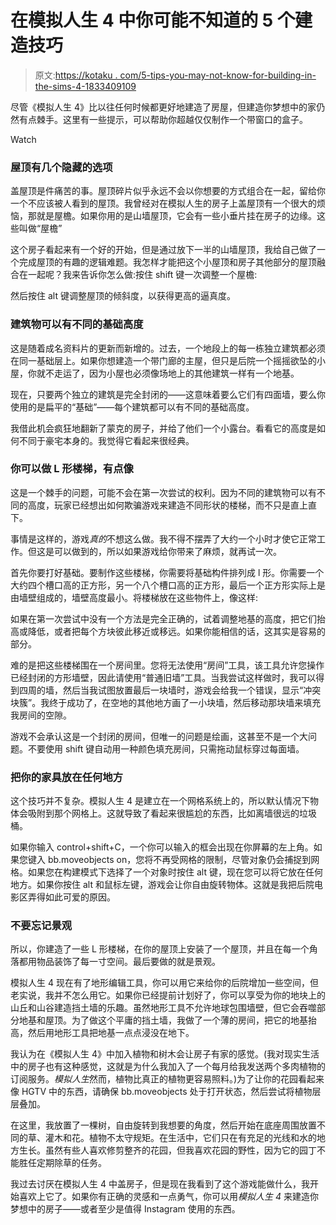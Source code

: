 # 在模拟人生 4 中你可能不知道的 5 个建造技巧

> 原文:[https://kotaku . com/5-tips-you-may-not-know-for-building-in-the-sims-4-1833409109](https://kotaku.com/5-tips-you-might-not-know-for-building-in-the-sims-4-1833409109)

尽管《模拟人生 4》比以往任何时候都更好地建造了房屋，但建造你梦想中的家仍然有点棘手。这里有一些提示，可以帮助你超越仅仅制作一个带窗口的盒子。

Watch

### 屋顶有几个隐藏的选项

盖屋顶是件痛苦的事。屋顶碎片似乎永远不会以你想要的方式组合在一起，留给你一个不应该被人看到的屋顶。我曾经对在模拟人生的房子上盖屋顶有一个很大的烦恼，那就是屋檐。如果你用的是山墙屋顶，它会有一些小垂片挂在房子的边缘。这些叫做“屋檐”

这个房子看起来有一个好的开始，但是通过放下一半的山墙屋顶，我给自己做了一个完成屋顶的有趣的逻辑难题。我怎样才能把这个小屋顶和房子其他部分的屋顶融合在一起呢？我来告诉你怎么做:按住 shift 键一次调整一个屋檐:

然后按住 alt 键调整屋顶的倾斜度，以获得更高的逼真度。

### 建筑物可以有不同的基础高度

这是随着成名资料片的更新而新增的。过去，一个地段上的每一栋独立建筑都必须在同一基础层上。如果你想建造一个带门廊的主屋，但只是后院一个摇摇欲坠的小屋，你就不走运了，因为小屋也必须像场地上的其他建筑一样有一个地基。

现在，只要两个独立的建筑是完全封闭的——这意味着要么它们有四面墙，要么你使用的是扁平的“基础”——每个建筑都可以有不同的基础高度。

我借此机会疯狂地翻新了蒙克的房子，并给了他们一个小露台。看看它的高度是如何不同于豪宅本身的。我觉得它看起来很经典。

### 你可以做 L 形楼梯，有点像

这是一个棘手的问题，可能不会在第一次尝试的权利。因为不同的建筑物可以有不同的高度，玩家已经想出如何欺骗游戏来建造不同形状的楼梯，而不只是直上直下。

事情是这样的，游戏*真的*不想这么做。我不得不摆弄了大约一个小时才使它正常工作。但这是可以做到的，所以如果游戏给你带来了麻烦，就再试一次。

首先你要打好基础。要制作这些楼梯，你需要将基础构件排列成 l 形。你需要一个大约四个槽口高的正方形，另一个八个槽口高的正方形，最后一个正方形实际上是由墙壁组成的，墙壁高度最小。将楼梯放在这些物件上，像这样:

如果在第一次尝试中没有一个方法是完全正确的，试着调整地基的高度，把它们抬高或降低，或者把每个方块彼此移近或移远。如果你能相信的话，这其实是容易的部分。

难的是把这些楼梯围在一个房间里。您将无法使用“房间”工具，该工具允许您操作已经封闭的方形墙壁，因此请使用“普通旧墙”工具。当我尝试这样做时，我可以得到四周的墙，然后当我试图放置最后一块墙时，游戏会给我一个错误，显示“冲突块簇”。我终于成功了，在空地的其他地方画了一小块墙，然后移动那块墙来填充我房间的空隙。

游戏不会承认这是一个封闭的房间，但唯一的问题是绘画，这甚至不是一个大问题。不要使用 shift 键自动用一种颜色填充房间，只需拖动鼠标穿过每面墙。

### 把你的家具放在任何地方

这个技巧并不复杂。模拟人生 4 是建立在一个网格系统上的，所以默认情况下物体会吸附到那个网格上。这就导致了看起来很尴尬的东西，比如离墙很远的垃圾桶。

如果你输入 control+shift+C，一个你可以输入的框会出现在你屏幕的左上角。如果您键入 bb.moveobjects on，您将不再受网格的限制，尽管对象仍会捕捉到网格。如果您在构建模式下选择了一个对象时按住 alt 键，现在您可以将它放在任何地方。如果你按住 alt 和鼠标左键，游戏会让你自由旋转物体。这就是我把后院电影区弄得如此可爱的原因。

### 不要忘记景观

所以，你建造了一些 L 形楼梯，在你的屋顶上安装了一个屋顶，并且在每一个角落都用物品装饰了每一寸空间。最后要做的就是景观。

模拟人生 4 现在有了地形编辑工具，你可以用它来给你的后院增加一些空间，但老实说，我并不怎么用它。如果你已经提前计划好了，你可以享受为你的地块上的山丘和山谷建造挡土墙的乐趣。虽然地形工具不允许地球包围墙壁，但它会吞噬部分地基和屋顶。为了做这个平庸的挡土墙，我做了一个薄的房间，把它的地基抬高，然后用地形工具把地基一点点浸没在地下。

我认为在《模拟人生 4》中加入植物和树木会让房子有家的感觉。(我对现实生活中的房子也有这种感觉，这就是为什么我加入了一个每月给我发送两个多肉植物的订阅服务。*模拟人生*然而，植物比真正的植物更容易照料。)为了让你的花园看起来像 HGTV 中的东西，请确保 bb.moveobjects 处于打开状态，然后尝试将植物层层叠加。

在这里，我放置了一棵树，自由旋转到我想要的角度，然后开始在底座周围放置不同的草、灌木和花。植物不太守规矩。在生活中，它们只在有充足的光线和水的地方生长。虽然有些人喜欢修剪整齐的花园，但我喜欢花园的野性，因为它的园丁不能胜任定期除草的任务。

我过去讨厌在模拟人生 4 中盖房子，但是现在我看到了这个游戏能做什么，我开始喜欢上它了。如果你有正确的灵感和一点勇气，你可以用*模拟人生 4* 来建造你梦想中的房子——或者至少是值得 Instagram 使用的东西。